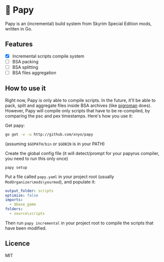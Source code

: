 # 🎷 Papy
Papy is an (incremental) build system from Skyrim Special Edition mods, written in Go.

## Features
- [x] Incremental scripts compile system
- [ ] BSA packing
- [ ] BSA splitting
- [ ] BSA files aggregation

## How to use it
Right now, Papy is only able to compile scripts. In the future, it'll be able to pack, split and aggregate files inside BSA archives (like [pigroman](https://github.com/xnyo/pigroman) does). However, Papy will compile only scripts that have to be re-compiled, by comparing the psc and pex timestamps. Here's how you use it:

Get papy:

```bash
go get -v -u http://github.com/xnyo/papy
```

(assuming `$GOPATH/bin` or `$GOBIN` is in your PATH)

Create the global config file (it will detect/prompt for your papyrus compiler, you need to run this only once)
```
papy setup
```

Put a file called `papy.yaml` in your project root (usually `ModOrganizer\mods\yourmod`), and populate it:

```yaml
output_folder: scripts
optimize: false
imports:
  - $base_game
folders:
  - source\scripts
```

Then run `papy incremental` in your project root to compile the scripts that have been modified.

## Licence
MIT